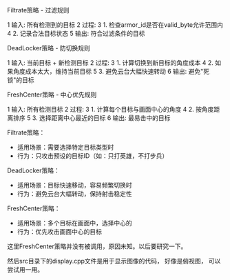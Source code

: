
  Filtrate策略 - 过滤规则

   1 输入: 所有检测到的目标
   2 过程: 
   3   1. 检查armor_id是否在valid_byte允许范围内
   4   2. 记录合法目标状态
   5 输出: 符合过滤条件的目标

  DeadLocker策略 - 防切换规则

   1 输入: 当前目标 + 新检测目标
   2 过程:
   3   1. 计算切换到新目标的角度成本
   4   2. 如果角度成本太大，维持当前目标
   5   3. 避免云台大幅快速转动
   6 输出: 避免"死锁"的目标

  FreshCenter策略 - 中心优先规则

   1 输入: 所有检测目标
   2 过程:
   3   1. 计算每个目标与画面中心的角度
   4   2. 按角度距离排序
   5   3. 选择距离中心最近的目标
   6 输出: 最易击中的目标

Filtrate策略：
   - 适用场景：需要选择特定目标类型时
   - 行为：只攻击预设的目标ID（如：只打英雄，不打步兵）

  DeadLocker策略：
   - 适用场景：目标快速移动，容易频繁切换时
   - 行为：避免云台大幅转动，保持射击稳定性

  FreshCenter策略：
   - 适用场景：多个目标在画面中，选择中心的
   - 行为：优先攻击画面中心的目标

这里FreshCenter策略并没有被调用，原因未知。以后要研究一下。

然后src目录下的display.cpp文件是用于显示图像的代码， 好像是俯视图， 可以尝试用一用。